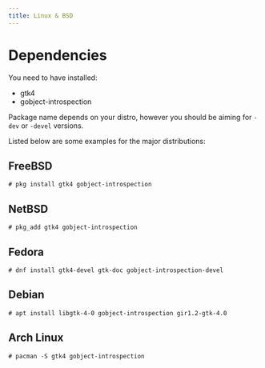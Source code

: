 ```yaml
---
title: Linux & BSD
---
```


# Dependencies

You need to have installed:

- gtk4
- gobject-introspection

Package name depends on your distro, however you should be aiming for `-dev` or `-devel` versions.

Listed below are some examples for the major distributions:

## FreeBSD

```
# pkg install gtk4 gobject-introspection
```

## NetBSD

```
# pkg_add gtk4 gobject-introspection
```

## Fedora

```
# dnf install gtk4-devel gtk-doc gobject-introspection-devel
```

## Debian

```
# apt install libgtk-4-0 gobject-introspection gir1.2-gtk-4.0
```

## Arch Linux

```
# pacman -S gtk4 gobject-introspection
```
